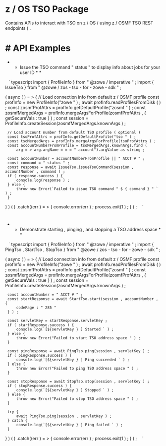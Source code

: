 # z / OS TSO Package 

 Contains APIs to interact with TSO on z / OS ( using z / OSMF TSO REST endpoints ) . 

 # # API Examples 

 * * Issue the TSO command " status " to display info about jobs for your user ID * * 

 ` ` ` typescript 
 import { ProfileInfo } from " @zowe / imperative " ; 
 import { IssueTso } from " @zowe / zos - tso - for - zowe - sdk " ; 

 ( async ( ) = > { 
     // Load connection info from default z / OSMF profile 
     const profInfo = new ProfileInfo("zowe " ) ; 
     await profInfo.readProfilesFromDisk ( ) ; 
     const zosmfProfAttrs = profInfo.getDefaultProfile("zosmf " ) ; 
     const zosmfMergedArgs = profInfo.mergeArgsForProfile(zosmfProfAttrs , { getSecureVals : true } ) ; 
     const session = ProfileInfo.createSession(zosmfMergedArgs.knownArgs ) ; 

     // Load account number from default TSO profile ( optional ) 
     const tsoProfAttrs = profInfo.getDefaultProfile("tso " ) ; 
     const tsoMergedArgs = profInfo.mergeArgsForProfile(tsoProfAttrs ) ; 
     const accountNumberFromProfile = tsoMergedArgs.knownArgs.find ( 
         arg = > arg.argName = = = " account").argValue as string ; 

     const accountNumber = accountNumberFromProfile || " ACCT # " ; 
     const command = " status " ; 
     const response = await IssueTso.issueTsoCommand(session , accountNumber , command ) ; 
     if ( response.success ) { 
         console.log(response ) ; 
     } else { 
         throw new Error(`Failed to issue TSO command " $ { command } " ` ) ; 
     } 
 } ) ( ) .catch((err ) = > { 
     console.error(err ) ; 
     process.exit(1 ) ; 
 } ) ; 
 ` ` ` 

 # 
 * * Demonstrate starting , pinging , and stopping a TSO address space * * 

 ` ` ` typescript 
 import { ProfileInfo } from " @zowe / imperative " ; 
 import { PingTso , StartTso , StopTso } from " @zowe / zos - tso - for - zowe - sdk " ; 

 ( async ( ) = > { 
     // Load connection info from default z / OSMF profile 
     const profInfo = new ProfileInfo("zowe " ) ; 
     await profInfo.readProfilesFromDisk ( ) ; 
     const zosmfProfAttrs = profInfo.getDefaultProfile("zosmf " ) ; 
     const zosmfMergedArgs = profInfo.mergeArgsForProfile(zosmfProfAttrs , { getSecureVals : true } ) ; 
     const session = ProfileInfo.createSession(zosmfMergedArgs.knownArgs ) ; 

     const accountNumber = " ACCT # " ; 
     const startResponse = await StartTso.start(session , accountNumber , { 
         codePage : " 285 " 
     } ) ; 

     const servletKey = startResponse.servletKey ; 
     if ( startResponse.success ) { 
         console.log(`[${servletKey } ] Started ` ) ; 
     } else { 
         throw new Error("Failed to start TSO address space " ) ; 
     } 

     const pingResponse = await PingTso.ping(session , servletKey ) ; 
     if ( pingResponse.success ) { 
         console.log(`[${servletKey } ] Ping succeeded ` ) ; 
     } else { 
         throw new Error("Failed to ping TSO address space " ) ; 
     } 

     const stopResponse = await StopTso.stop(session , servletKey ) ; 
     if ( stopResponse.success ) { 
         console.log(`[${servletKey } ] Stopped ` ) ; 
     } else { 
         throw new Error("Failed to stop TSO address space " ) ; 
     } 

     try { 
         await PingTso.ping(session , servletKey ) ; 
     } catch { 
         console.log(`[${servletKey } ] Ping failed ` ) ; 
     } 
 } ) ( ) .catch((err ) = > { 
     console.error(err ) ; 
     process.exit(1 ) ; 
 } ) ; 
 ` ` ` 
